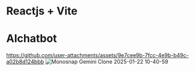 # Reactjs + Vite

# AIchatbot

https://github.com/user-attachments/assets/9e7cee9b-7fcc-4e9b-b49c-a02b8d124bbb
![Monosnap Gemini Clone 2025-01-22 10-40-59](https://github.com/user-attachments/assets/c3312092-1ee0-46a7-9bde-c8521177e65d)

